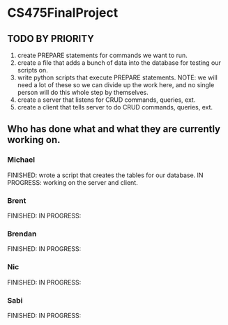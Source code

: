 # CS475FinalProject
## TODO BY PRIORITY
1. create PREPARE statements for commands we want to run.
2. create a file that adds a bunch of data into the database for testing our scripts on.
3. write python scripts that execute PREPARE statements. NOTE: we will need a lot of these so we can divide up the work here, and no single person will do this whole step by themselves.
5. create a server that listens for CRUD commands, queries, ext.
6. create a client that tells server to do CRUD commands, queries, ext.
## Who has done what and what they are currently working on.
### Michael
FINISHED: wrote a script that creates the tables for our database.
IN PROGRESS: working on the server and client.
### Brent
FINISHED: 
IN PROGRESS: 
### Brendan
FINISHED: 
IN PROGRESS: 
### Nic 
FINISHED: 
IN PROGRESS: 
### Sabi
FINISHED: 
IN PROGRESS: 
